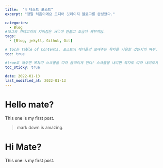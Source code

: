 ```yaml
---
title:  "4 테스트 포스트"
excerpt: "정말 처음이에요 드디어 깃페이지 블로그를 완성했다."

categories:
  - Blog
#태그와 카테고리의 차이점은 url이 안붙고 조금더 세부적임.
tags:
  - [Blog, jekyll, Github, Git]

# toc는 Table of Contents. 포스트의 헤더들만 보여주는 목차를 사용할 것인지의 여부, true로 해주면 포스트의 목차가 보이게 된다.
toc: true

#true로 해주면 목차가 스크롤을 따라 움직이게 된다! 스크롤을 내리면 목차도 따라 내려오게 됨. 이 밖에도 이 포스트의 toc_icon, toc_label 도 설정할 수 있다. 나는 따로 디폴트 설정을 바꿨기 때문에 추후 이에 대한 포스트를 올릴 것!
toc_sticky: true
 
date: 2022-01-13
last_modified_at: 2022-01-13
---
```


 # Hello mate?
 This one is my first post.
> mark down is amazing.


 # Hi Mate?
 This one is my first post.